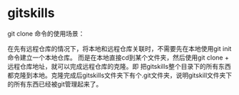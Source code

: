 # gitskills
git clone 命令的使用场景：

​		在先有远程仓库的情况下，将本地和远程仓库关联时，不需要先在本地使用git init命令建立一个本地仓库。
而是在本地直接cd到某个文件夹，然后使用git clone + 远程仓库地址，就可以完成远程仓库的克隆。即 把gitskills整个目录下的所有东西都克隆到本地。克隆完成后gitskills文件夹下有个.git文件夹，说明gitskill文件夹下的所有东西已经被git管理起来了。